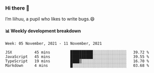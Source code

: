 ### Hi there 👋
I’m liihuu, a pupil who likes to write bugs.😄


#### 📊 Weekly development breakdown
<!--START_SECTION:waka-->
```text
Week: 05 November, 2021 - 11 November, 2021

JSX          45 mins         ██████████░░░░░░░░░░░░░░░   39.72 % 
JavaScript   45 mins         ██████████░░░░░░░░░░░░░░░   39.55 % 
TypeScript   19 mins         ████▒░░░░░░░░░░░░░░░░░░░░   16.70 % 
Markdown     4 mins          █░░░░░░░░░░░░░░░░░░░░░░░░   03.68 % 
```
<!--END_SECTION:waka-->

<!--
**liihuu/liihuu** is a ✨ _special_ ✨ repository because its `README.md` (this file) appears on your GitHub profile.

Here are some ideas to get you started:

- 🔭 I’m currently working on ...
- 🌱 I’m currently learning ...
- 👯 I’m looking to collaborate on ...
- 🤔 I’m looking for help with ...
- 💬 Ask me about ...
- 📫 How to reach me: ...
- 😄 Pronouns: ...
- ⚡ Fun fact: ...
-->
